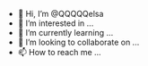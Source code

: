 - 👋 Hi, I’m @QQQQQelsa
- 👀 I’m interested in ...
- 🌱 I’m currently learning ...
- 💞️ I’m looking to collaborate on ...
- 📫 How to reach me ...

<!---
QQQQQelsa/QQQQQelsa is a ✨ special ✨ repository because its `README.md` (this file) appears on your GitHub profile.
You can click the Preview link to take a look at your changes.
--->
